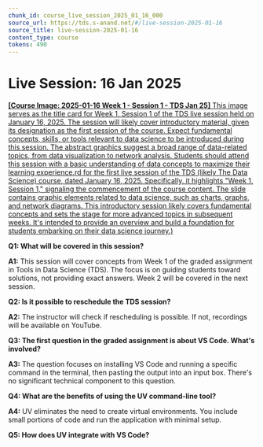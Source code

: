 ```yaml
---
chunk_id: course_live_session_2025_01_16_000
source_url: https://tds.s-anand.net/#/live-session-2025-01-16
source_title: live-session-2025-01-16
content_type: course
tokens: 490
---
```


# Live Session: 16 Jan 2025

[**[Course Image: 2025-01-16 Week 1 - Session 1 - TDS Jan 25]** This image serves as the title card for Week 1, Session 1 of the TDS live session held on January 16, 2025. The session will likely cover introductory material, given its designation as the first session of the course. Expect fundamental concepts, skills, or tools relevant to data science to be introduced during this session. The abstract graphics suggest a broad range of data-related topics, from data visualization to network analysis. Students should attend this session with a basic understanding of data concepts to maximize their learning experience.rd for the first live session of the TDS (likely The Data Science) course, dated January 16, 2025. Specifically, it highlights "Week 1, Session 1," signaling the commencement of the course content. The slide contains graphic elements related to data science, such as charts, graphs, and network diagrams. This introductory session likely covers fundamental concepts and sets the stage for more advanced topics in subsequent weeks. It's intended to provide an overview and build a foundation for students embarking on their data science journey.)](https://youtu.be/1H5Aq7HjqwQ)

**Q1: What will be covered in this session?**

**A1:** This session will cover concepts from Week 1 of the graded assignment in Tools in Data Science (TDS). The focus is on guiding students toward solutions, not providing exact answers. Week 2 will be covered in the next session.

**Q2: Is it possible to reschedule the TDS session?**

**A2:** The instructor will check if rescheduling is possible. If not, recordings will be available on YouTube.

**Q3: The first question in the graded assignment is about VS Code. What's involved?**

**A3:** The question focuses on installing VS Code and running a specific command in the terminal, then pasting the output into an input box. There's no significant technical component to this question.

**Q4: What are the benefits of using the UV command-line tool?**

**A4:** UV eliminates the need to create virtual environments. You include small portions of code and run the application with minimal setup.

**Q5: How does UV integrate with VS Code?**
